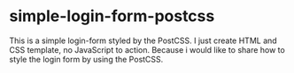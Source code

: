 # simple-login-form-postcss
This is a simple login-form styled by the PostCSS. I just create HTML and CSS template, no JavaScript to action. Because i would like to share how to style the login form by using the PostCSS.
